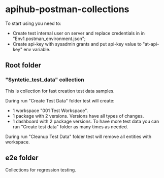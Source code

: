 # apihub-postman-collections

To start using you need to:
- Create test internal user on server and replace credentials in  in "Env1.postman_environment.json";
- Create api-key with sysadmin grants and put api-key value to "at-api-key" env variable.

## Root folder 
### "Syntetic_test_data" collection

This is collection for fast creation test data samples.

During run "Create Test Data" folder test will create:
- 1 workspace "001 Test Workspace".
- 1 package with 2 versions. Versions have all types of changes.
- 1 dashboard with 2 package versions. 
To have more test data you can run "Create test data" folder as many times as needed.

During run "Cleanup Test Data" folder test will remove all entities with workspace.

## e2e folder

Collections for regression testing.